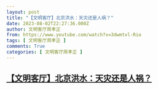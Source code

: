 ```yaml
---
layout: post
title: "【文明客厅】北京洪水：天灾还是人祸？"
date: 2023-08-02T22:27:36.000Z
author: 文明客厅周孝正
from: https://www.youtube.com/watch?v=3dwmtvl-Rio
tags: [ 文明客厅周孝正 ]
comments: True
categories: [ 文明客厅周孝正 ]
---
```

<!--1691015256000-->
[【文明客厅】北京洪水：天灾还是人祸？](https://www.youtube.com/watch?v=3dwmtvl-Rio)
------

<div>

</div>
